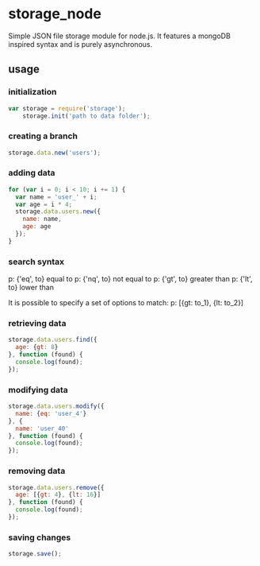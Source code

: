 storage_node
============

Simple JSON file storage module for node.js. It features a mongoDB inspired syntax and is purely asynchronous.

usage
-----

### initialization

```javascript
var storage = require('storage');
    storage.init('path to data folder');
```

### creating a branch

```javascript
storage.data.new('users');
```

### adding data

```javascript
for (var i = 0; i < 10; i += 1) {
  var name = 'user_' + i;
  var age = i * 4;
  storage.data.users.new({
    name: name,
    age: age
  });
}
```

### search syntax

 p: {'eq', to} equal to
 p: {'nq', to} not equal to
 p: {'gt', to} greater than
 p: {'lt', to} lower than

It is possible to specify a set of options to match:
p: [{gt: to_1}, {lt: to_2}]

### retrieving data

```javascript
storage.data.users.find({
  age: {gt: 8}
}, function (found) {
  console.log(found);
});
```

### modifying data

```javascript
storage.data.users.modify({
  name: {eq: 'user_4'}
}, {
  name: 'user_40'
}, function (found) {
  console.log(found);
});
```

### removing data

```javascript
storage.data.users.remove({
  age: [{gt: 4}, {lt: 16}]
}, function (found) {
  console.log(found);
});
```

### saving changes

```javascript
storage.save();
```

